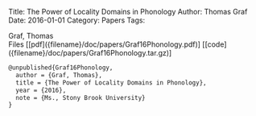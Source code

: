Title: The Power of Locality Domains in Phonology
Author: Thomas Graf
Date: 2016-01-01
Category: Papers
Tags: 

<div markdown class="authors">
Graf, Thomas
</div>

<div markdown class="files">
<span id="files-title">Files</span>
[[pdf]({filename}/doc/papers/Graf16Phonology.pdf)]
[[code]({filename}/doc/papers/Graf16Phonology.tar.gz)]
</div>

~~~latex
@unpublished{Graf16Phonology,
  author = {Graf, Thomas},
  title = {The Power of Locality Domains in Phonology},
  year = {2016},
  note = {Ms., Stony Brook University}
}
~~~
